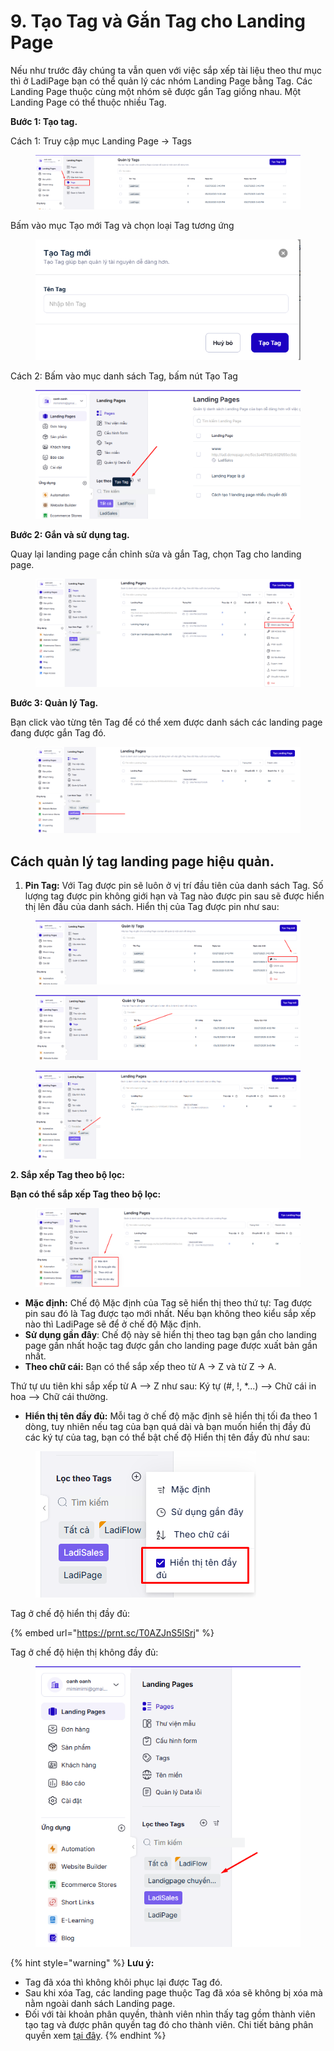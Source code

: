 # 9. Tạo Tag và Gắn Tag cho Landing Page

Nếu như trước đây chúng ta vẫn quen với việc sắp xếp tài liệu theo thư mục thì ở LadiPage bạn có thể quản lý các nhóm Landing Page bằng Tag. Các Landing Page thuộc cùng một nhóm sẽ được gắn Tag giống nhau. Một Landing Page có thể thuộc nhiều Tag.&#x20;

**Bước 1: Tạo tag.**

Cách 1: Truy cập mục Landing Page -> Tags&#x20;

<figure><img src="../.gitbook/assets/image (1260).png" alt=""><figcaption></figcaption></figure>

Bấm vào mục Tạo mới Tag và chọn loại Tag tương ứng&#x20;

<figure><img src="../.gitbook/assets/image (1262).png" alt=""><figcaption></figcaption></figure>

Cách 2: Bấm vào mục danh sách Tag, bấm nút Tạo Tag&#x20;

<figure><img src="../.gitbook/assets/image (1263).png" alt=""><figcaption></figcaption></figure>

**Bước 2: Gắn và sử dụng tag.**

Quay lại landing page cần chỉnh sửa và gắn Tag, chọn Tag cho landing page.

<figure><img src="../.gitbook/assets/image (1265).png" alt=""><figcaption></figcaption></figure>



**Bước 3: Quản lý Tag.**

Bạn click vào từng tên Tag để có thể xem được danh sách các landing page đang được gắn Tag đó.

<figure><img src="../.gitbook/assets/image (1266).png" alt=""><figcaption></figcaption></figure>

## Cách quản lý tag landing page hiệu quản.

1. **Pin Tag:** Với Tag được pin sẽ luôn ở vị trí đầu tiên của danh sách Tag. Số lượng tag được pin không giới hạn và Tag nào được pin sau sẽ được hiển thị lên đầu của danh sách. Hiển thị của Tag được pin như sau:

<figure><img src="../.gitbook/assets/image (1267).png" alt=""><figcaption></figcaption></figure>

<figure><img src="../.gitbook/assets/image (1268).png" alt=""><figcaption></figcaption></figure>

<figure><img src="../.gitbook/assets/image (1269).png" alt=""><figcaption></figcaption></figure>



**2. Sắp xếp Tag theo bộ lọc:**

**Bạn có thể sắp xếp Tag theo bộ lọc:**&#x20;

<figure><img src="../.gitbook/assets/image (1270).png" alt=""><figcaption></figcaption></figure>

* **Mặc định:** Chế độ Mặc định của Tag sẽ hiển thị theo thứ tự: Tag được pin sau đó là Tag được tạo mới nhất. Nếu bạn không theo kiểu sắp xếp nào thì LadiPage sẽ để ở chế độ Mặc định.
* **Sử dụng gần đây**: Chế độ này sẽ hiển thị theo tag bạn gắn cho landing page gần nhất hoặc tag được gắn cho landing page được xuất bản gần nhất.
* **Theo chữ cái:** Bạn có thể sắp xếp theo từ A -> Z và từ Z -> A.&#x20;

Thứ tự ưu tiên khi sắp xếp từ A --> Z như sau: Ký tự (#, !, \*...) --> Chữ cái in hoa --> Chữ cái thường.&#x20;

* **Hiển thị tên đầy đủ:** Mỗi tag ở chế độ mặc định sẽ hiển thị tối đa theo 1 dòng, tuy nhiên nếu tag của bạn quá dài và bạn muốn hiển thị đầy đủ các ký tự của tag, bạn có thể bật chế độ Hiển thị tên đầy đủ như sau:

<figure><img src="../.gitbook/assets/image (1271).png" alt=""><figcaption></figcaption></figure>

Tag ở chế độ hiển thị đầy đủ:

{% embed url="https://prnt.sc/T0AZJnS5lSrj" %}

Tag ở chế độ hiện thị không  đầy đủ:

<figure><img src="../.gitbook/assets/image (1272).png" alt=""><figcaption></figcaption></figure>

{% hint style="warning" %}
**Lưu ý:**

* Tag đã xóa thì không khôi phục lại được Tag đó.
* Sau khi xóa Tag, các landing page thuộc Tag đã xóa sẽ không bị xóa mà nằm ngoài danh sách Landing page.
* Đối với tài khoản phân quyền, thành viên nhìn thấy tag gồm thành viên tạo tag và được phân quyền tag đó cho thành viên. Chi tiết bảng phân quyền xem [tại đây](https://docs.google.com/spreadsheets/d/18CMe3T_FDa2ioNVpCmidFS303fx7EZUm-ZwZJd1WQ1w/edit#gid=830624375).&#x20;
{% endhint %}
